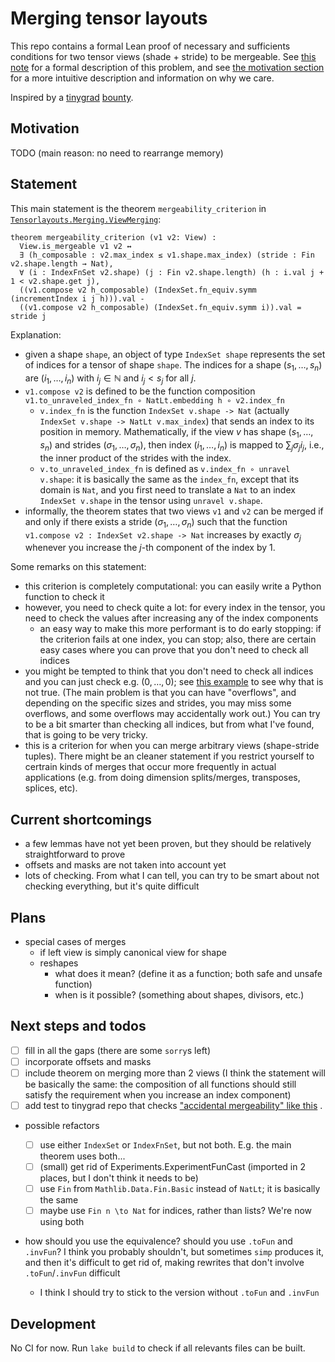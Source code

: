 # Merging tensor layouts

This repo contains a formal Lean proof of necessary and sufficients conditions for
two tensor views (shade + stride) to be mergeable. See [this note](doc/problem-formalization.md) for a formal description of this problem, and see [the motivation section](#motivation) for a more intuitive description and information on why we care.

Inspired by a [tinygrad](https://github.com/tinygrad/tinygrad) [bounty](https://github.com/tinygrad/tinygrad/issues/1641).

## Motivation

TODO (main reason: no need to rearrange memory)

## Statement

This main statement is the theorem `mergeability_criterion` in [`Tensorlayouts.Merging.ViewMerging`](Tensorlayouts/Merging/ViewMerging.lean):

```lean
theorem mergeability_criterion (v1 v2: View) :
  View.is_mergeable v1 v2 ↔
  ∃ (h_composable : v2.max_index ≤ v1.shape.max_index) (stride : Fin v2.shape.length → Nat),
  ∀ (i : IndexFnSet v2.shape) (j : Fin v2.shape.length) (h : i.val j + 1 < v2.shape.get j),
  ((v1.compose v2 h_composable) (IndexSet.fn_equiv.symm (incrementIndex i j h))).val -
  ((v1.compose v2 h_composable) (IndexSet.fn_equiv.symm i)).val = stride j
```

Explanation:

- given a shape `shape`, an object of type `IndexSet shape` represents the set of indices for a tensor of shape `shape`. The indices for a shape $(s_1, \ldots, s_n)$ are $(i_1, \ldots, i_n)$ with $i_j \in \mathbb N$ and $i_j < s_j$ for all $j$. 
- `v1.compose v2` is defined to be the function composition `v1.to_unraveled_index_fn ∘ NatLt.embedding h ∘ v2.index_fn`
  - `v.index_fn` is the function `IndexSet v.shape -> Nat` (actually `IndexSet v.shape -> NatLt v.max_index`) that sends an index to its position in memory. Mathematically, if the view $v$ has shape $(s_1, \ldots, s_n)$ and strides $(\sigma_1, \ldots, \sigma_n)$, then index $(i_1, \ldots, i_n)$ is mapped to $\sum_j \sigma_j i_j$, i.e., the inner product of the strides with the index.
  - `v.to_unraveled_index_fn` is defined as `v.index_fn ∘ unravel v.shape`: it is basically the same as the `index_fn`, except that its domain is `Nat`, and you first need to translate a `Nat` to an index `IndexSet v.shape` in the tensor using `unravel v.shape`.
- informally, the theorem states that two views `v1` and `v2` can be merged if and only if there exists a stride $(\sigma_1, \ldots, \sigma_n)$ such that the function `v1.compose v2 : IndexSet v2.shape -> Nat` increases by exactly $\sigma_j$ whenever you increase the $j$-th component of the index by 1.

Some remarks on this statement:

- this criterion is completely computational: you can easily write a Python function to check it
- however, you need to check quite a lot: for every index in the tensor, you need to check the values after increasing any of the index components
  - an easy way to make this more performant is to do early stopping: if the criterion fails at one index, you can stop; also, there are certain easy cases where you can prove that you don't need to check all indices
- you might be tempted to think that you don't need to check all indices and you can just check e.g. $(0, \ldots, 0)$; see [this example](doc/example-accidental-mergeability.md) to see why that is not true. (The main problem is that you can have "overflows", and depending on the specific sizes and strides, you may miss some overflows, and some overflows may accidentally work out.) You can try to be a bit smarter than checking all indices, but from what I've found, that is going to be very tricky.
- this is a criterion for when you can merge arbitrary views (shape-stride tuples). There might be an cleaner statement if you restrict yourself to certrain kinds of merges that occur more frequently in actual applications (e.g. from doing dimension splits/merges, transposes, splices, etc).

## Current shortcomings

- a few lemmas have not yet been proven, but they should be relatively straightforward to prove
- offsets and masks are not taken into account yet
- lots of checking. From what I can tell, you can try to be smart about not checking everything, but it's quite difficult


## Plans

- special cases of merges
  - if left view is simply canonical view for shape
  - reshapes
    - what does it mean? (define it as a function; both safe and unsafe function)
    - when is it possible? (something about shapes, divisors, etc.)


## Next steps and todos

- [ ] fill in all the gaps (there are some `sorry`s left)
- [ ] incorporate offsets and masks
- [ ] include theorem on merging more than 2 views (I think the statement will be basically the same: the composition of all functions should still satisfy the requirement when you increase an index component) 
- [ ] add test to tinygrad repo that checks ["accidental mergeability" like this](doc/example-accidental-mergeability.md) .
- possible refactors

  - [ ] use either `IndexSet` or `IndexFnSet`, but not both. E.g. the main theorem uses both...
  - [ ] (small) get rid of Experiments.ExperimentFunCast (imported in 2 places, but I don't think it needs to be)
  - [ ] use `Fin` from `Mathlib.Data.Fin.Basic` instead of `NatLt`; it is basically the same
  - [ ] maybe use `Fin n \to Nat` for indices, rather than lists? We're now using both

- how should you use the equivalence? should you use `.toFun` and `.invFun`? I think you probably shouldn't, but sometimes `simp` produces it, and then it's difficult to get rid of, making rewrites that don't involve `.toFun`/`.invFun` difficult
  - I think I should try to stick to the version without `.toFun` and `.invFun`

## Development

No CI for now. Run `lake build` to check if all relevants files can be built.